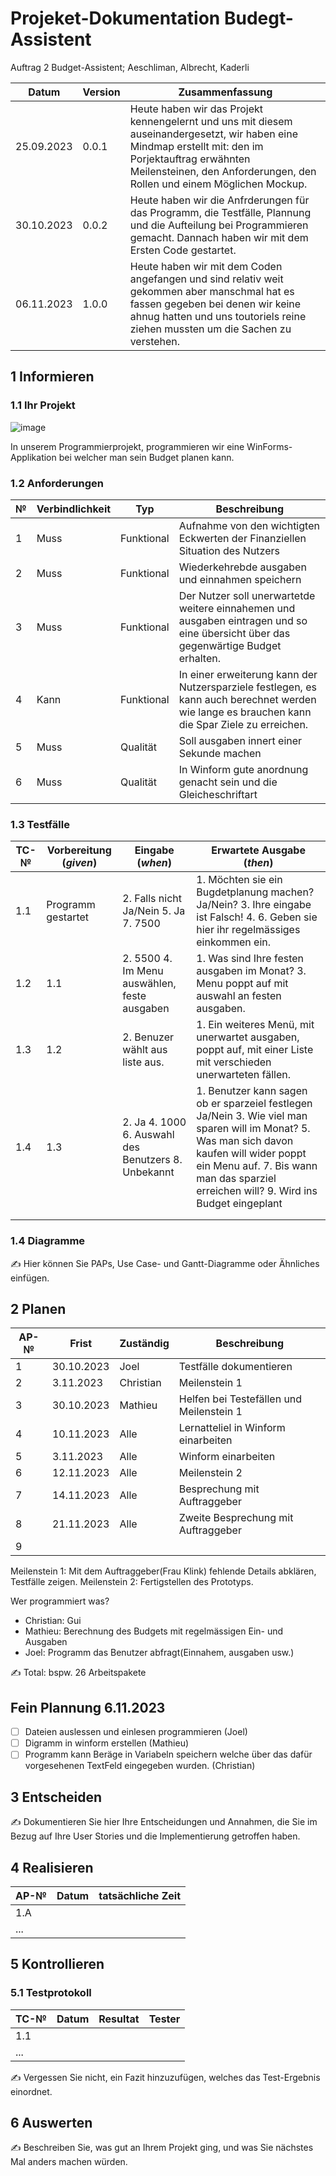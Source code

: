 # Projeket-Dokumentation Budegt-Assistent


Auftrag 2 Budget-Assistent; Aeschliman, Albrecht, Kaderli

| Datum | Version | Zusammenfassung |
| --- | --- | --- |
|25.09.2023   | 0.0.1  | Heute haben wir das Projekt kennengelernt und uns mit diesem auseinandergesetzt, wir haben eine Mindmap erstellt mit: den im Porjektauftrag erwähnten Meilensteinen, den Anforderungen, den Rollen und einem Möglichen Mockup. |
|  30.10.2023   | 0.0.2 |  Heute haben wir die Anfrderungen für das Programm, die Testfälle, Plannung und die Aufteilung bei Programmieren gemacht. Dannach haben wir mit dem Ersten Code gestartet.   |
| 06.11.2023    | 1.0.0 |   Heute haben wir mit dem Coden angefangen und sind relativ weit gekommen aber manschmal hat es fassen gegeben bei denen wir keine ahnug hatten und uns toutoriels reine ziehen mussten um die Sachen zu verstehen.  |

## 1 Informieren

### 1.1 Ihr Projekt

![image](https://github.com/Joel-kaderli/Budgetassistent/assets/111046353/5b1f47a0-f2aa-4929-ace5-e5f44b8db76d)

In unserem Programmierprojekt, programmieren wir eine WinForms-Applikation bei welcher man sein Budget planen kann.

### 1.2 Anforderungen

| №   | Verbindlichkeit | Typ | Beschreibung |
| --- | --- | --- | --- |
| 1   |    Muss |   Funktional  | Aufnahme von den wichtigten Eckwerten der Finanziellen Situation des Nutzers  |
| 2   |    Muss | Funktional    | Wiederkehrebde ausgaben und einnahmen speichern    |
| 3   |    Muss |   Funktional  | Der Nutzer soll unerwartetde weitere einnahemen und ausgaben eintragen und so eine übersicht über das gegenwärtige Budget erhalten.   |
|  4  |  Kann   | Funktional |In einer erweiterung kann der Nutzersparziele festlegen, es kann auch berechnet werden wie lange es brauchen kann die Spar Ziele zu erreichen. |
|   5  |   Muss   |    Qualität    | Soll ausgaben innert einer Sekunde machen |
|   6  |   Muss   |    Qualität    | In Winform gute anordnung genacht sein und die Gleicheschriftart|

### 1.3 Testfälle

| TC-№ | Vorbereitung (*given*) | Eingabe (*when*) | Erwartete Ausgabe (*then*) |
| --- | --- | --- | --- |
| 1.1 |  Programm gestartet   | 2. Falls nicht Ja/Nein 5. Ja 7. 7500  |  1. Möchten sie ein Bugdetplanung machen? Ja/Nein? 3. Ihre eingabe ist Falsch! 4. 6. Geben sie hier ihr regelmässiges einkommen ein.   |
| 1.2 |  1.1   | 2. 5500 4. Im Menu auswählen, feste ausgaben   | 1. Was sind Ihre festen ausgaben im Monat? 3. Menu poppt auf mit auswahl an festen ausgaben.   |
| 1.3 | 1.2    | 2. Benuzer wählt aus liste aus.     | 1. Ein weiteres Menü, mit unerwartet ausgaben, poppt auf, mit einer Liste mit verschieden unerwarteten fällen.   |
|  1.4   |  1.3   | 2. Ja  4. 1000 6. Auswahl des Benutzers 8. Unbekannt | 1. Benutzer kann sagen ob er sparzeiel festlegen Ja/Nein 3. Wie viel man sparen will im Monat? 5. Was man sich davon kaufen will wider poppt ein Menu auf. 7. Bis wann man das sparziel erreichen will? 9. Wird ins Budget eingeplant   |
|     |     |     |     |
|     |     |     |     |







### 1.4 Diagramme

✍️ Hier können Sie PAPs, Use Case- und Gantt-Diagramme oder Ähnliches einfügen.

## 2 Planen

| AP-№ | Frist | Zuständig | Beschreibung |
| --- | --- | --- | --- |
|1|30.10.2023 |Joel|  Testfälle dokumentieren |
|2|3.11.2023  |Christian|  Meilenstein 1   |
|3|30.10.2023 | Mathieu|  Helfen bei Testefällen und Meilenstein 1  |
|4|10.11.2023 | Alle| Lernatteliel in Winform einarbeiten     |
|5|3.11.2023  | Alle| Winform einarbeiten |
|6|12.11.2023 | Alle|  Meilenstein 2    |
|7|14.11.2023 | Alle|  Besprechung mit Auftraggeber    |
|8|21.11.2023 | Alle|   Zweite Besprechung mit Auftraggeber  |
|9|     |     |     |

Meilenstein 1: Mit dem Auftraggeber(Frau Klink) fehlende Details abklären, Testfälle zeigen.
Meilenstein 2: Fertigstellen des Prototyps.

Wer programmiert was? 
- Christian: Gui
- Mathieu: Berechnung des Budgets mit regelmässigen Ein- und Ausgaben
- Joel: Programm das Benutzer abfragt(Einnahem, ausgaben usw.)

✍️ Total: bspw. 26 Arbeitspakete

## Fein Plannung 6.11.2023
- [ ] Dateien auslessen und einlesen programmieren (Joel)
- [ ] Digramm in winform erstellen (Mathieu)
- [ ] Programm kann Beräge in Variabeln speichern welche über das dafür vorgesehenen TextFeld eingegeben wurden. (Christian)

## 3 Entscheiden

✍️ Dokumentieren Sie hier Ihre Entscheidungen und Annahmen, die Sie im Bezug auf Ihre User Stories und die Implementierung getroffen haben.

## 4 Realisieren

| AP-№ | Datum | tatsächliche Zeit |
| --- | --- | --- |
| 1.A |     |     |
| ... |     |     |


## 5 Kontrollieren

### 5.1 Testprotokoll

| TC-№ | Datum | Resultat | Tester |
| --- | --- | --- | --- |
| 1.1 |     |     |     |
| ... |     |     |     |

✍️ Vergessen Sie nicht, ein Fazit hinzuzufügen, welches das Test-Ergebnis einordnet.

## 6 Auswerten

✍️ Beschreiben Sie, was gut an Ihrem Projekt ging, und was Sie nächstes Mal anders machen würden.
